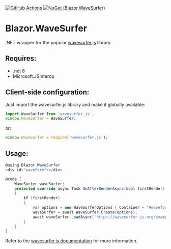 [![GitHub Actions](https://github.com/adam-drewery/Blazor.WaveSurfer/actions/workflows/build.yml/badge.svg)](https://github.com/adam-drewery/Blazor.WaveSurfer/actions/workflows/build.yml)
[![NuGet (Blazor.WaveSurfer)](https://img.shields.io/nuget/v/Blazor.WaveSurfer.svg?style=flat-square)](https://www.nuget.org/packages/Blazor.WaveSurfer/)


# Blazor.WaveSurfer
.NET wrapper for the popular [wavesurfer.js](https://wavesurfer-js.org/docs/) library

## Requires:
- .net 8
- Microsoft.JSInterop

## Client-side configuration:
Just import the wavesurfer.js library and make it globally available:
```js
import WaveSurfer from 'wavesurfer.js';
window.WaveSurfer = WaveSurfer;
```

or:

```js
window.WaveSurfer = require('wavesurfer.js');
```

## Usage:
```csharp
@using Blazor.WaveSurfer
<div id="waveform"></div>

@code {
    WaveSurfer waveSurfer;
    protected override async Task OnAfterRenderAsync(bool firstRender)
    {
        if (firstRender)
        {
            var options = new WaveSurferOptions { Container = "#waveform" /* your other options here */ }; 
            waveSurfer = await WaveSurfer.Create(options);
            await waveSurfer.LoadAsync("https://wavesurfer-js.org/example/split-channels/stereo.mp3");
        }
    }
}
```
Refer to the [wavesurfer.js documentation](https://wavesurfer-js.org/docs/) for more information.
